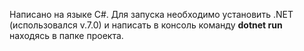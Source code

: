 Написано на языке С#.
Для запуска необходимо установить .NET (использовался v.7.0) и написать в консоль команду **dotnet run** находясь в папке проекта.
